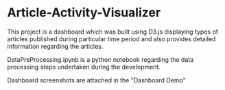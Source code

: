 # Article-Activity-Visualizer
This project is a dashboard which was built using D3.js displaying types of articles published during particular time period and also provides detailed information regarding the articles.

DataPreProcessing.ipynb is a python notebook regarding the data processing steps undertaken during the development.

Dashboard screenshots are attached in the "Dashboard Demo"
